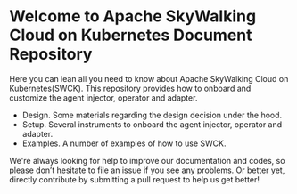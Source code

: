 Welcome to Apache SkyWalking Cloud on Kubernetes Document Repository
============

Here you can lean all you need to know about Apache SkyWalking Cloud on Kubernetes(SWCK). This
repository provides how to onboard and customize the agent injector, operator and adapter.

 * Design. Some materials regarding the design decision under the hood. 
 * Setup. Several instruments to onboard the agent injector, operator and adapter.
 * Examples. A number of examples of how to use SWCK.

We're always looking for help to improve our documentation and codes, so please don’t hesitate to file an issue 
if you see any problems. Or better yet, directly contribute by submitting a pull request to help us get better!

